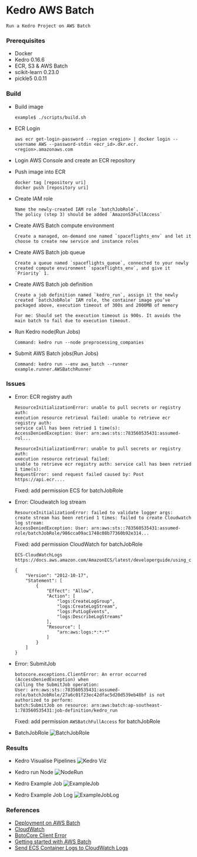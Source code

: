 # Kedro AWS Batch
    Run a Kedro Project on AWS Batch

### Prerequisites
+ Docker
+ Kedro 0.16.6
+ ECR, S3 & AWS Batch
+ scikit-learn 0.23.0
+ pickle5 0.0.11


### Build
+ Build image
    ```
    example$ ./scripts/build.sh
    ```

+ ECR Login
    ```
    aws ecr get-login-password --region <region> | docker login --username AWS --password-stdin <ecr_id>.dkr.ecr.<region>.amazonaws.com
    ```
+ Login AWS Console and create an ECR repository

+ Push image into ECR
    ```
    docker tag [repository uri]
    docker push [repository uri]
    ```

+ Create IAM role
    ```
    Name the newly-created IAM role `batchJobRole`.
    The policy (step 3) should be added `AmazonS3FullAccess`
    ```

+ Create AWS Batch compute environment
    ```
    Create a managed, on-demand one named `spaceflights_env` and let it choose to create new service and instance roles
    ```

+ Create AWS Batch job queue
    ```
    Create a queue named `spaceflights_queue`, connected to your newly created compute environment `spaceflights_env`, and give it `Priority` 1.
    ```

+ Create AWS Batch job definition
    ```
    Create a job definition named `kedro_run`, assign it the newly created `batchJobRole` IAM role, the container image you’ve packaged above, execution timeout of 300s and 2000MB of memory
    ```
    ```
    For me: Should set the execution timeout is 900s. It avoids the main batch to fail due to execution timeout.
    ```

+ Run Kedro node(Run Jobs)
    ```
    Command: kedro run --node preprocessing_companies
    ```

+ Submit AWS Batch jobs(Run Jobs)
    ```
    Command: kedro run --env aws_batch --runner example.runner.AWSBatchRunner
    ```


### Issues
+ Error: ECR registry auth
    ```
    ResourceInitializationError: unable to pull secrets or registry auth:
    execution resource retrieval failed: unable to retrieve ecr registry auth:
    service call has been retried 1 time(s):
    AccessDeniedException: User: arn:aws:sts::783560535431:assumed-rol...

    ResourceInitializationError: unable to pull secrets or registry auth:
    execution resource retrieval failed:
    unable to retrieve ecr registry auth: service call has been retried 1 time(s):
    RequestError: send request failed caused by: Post https://api.ecr....
    ```

    Fixed: add permission ECS for batchJobRole


+ Error: Cloudwatch log stream
    ```
    ResourceInitializationError: failed to validate logger args:
    create stream has been retried 1 times: failed to create Cloudwatch log stream:
    AccessDeniedException: User: arn:aws:sts::783560535431:assumed-role/batchJobRole/986cca09ac1748c08b77360b92e314...
    ```

    Fixed: add permission CloudWatch for batchJobRole
    ```
    ECS-CloudWatchLogs
    https://docs.aws.amazon.com/AmazonECS/latest/developerguide/using_cloudwatch_logs.html

    {
        "Version": "2012-10-17",
        "Statement": [
            {
                "Effect": "Allow",
                "Action": [
                    "logs:CreateLogGroup",
                    "logs:CreateLogStream",
                    "logs:PutLogEvents",
                    "logs:DescribeLogStreams"
                ],
                "Resource": [
                    "arn:aws:logs:*:*:*"
                ]
            }
        ]
    }
    ```


+ Error: SubmitJob
    ```
    botocore.exceptions.ClientError: An error occurred (AccessDeniedException) when
    calling the SubmitJob operation:
    User: arn:aws:sts::783560535431:assumed-role/batchJobRole/27a6c01f23ec42dfac5d20d539eb48bf is not authorized to perform:
    batch:SubmitJob on resource: arn:aws:batch:ap-southeast-1:783560535431:job-definition/kedro_run
    ```

    Fixed: add permission `AWSBatchFullAccess` for batchJobRole


+ BatchJobRole
![BatchJobRole](images/batchJobRole.jpg)


### Results
+ Kedro Visualise Pipelines
    ![Kedro Viz](images/Kedro-Viz.jpg)

+ Kedro run Node
    ![NodeRun](images/kedro-run-node.png)

+ Kedro Example Job
    ![ExampleJob](images/kedro-example-job.jpg)

+ Kedro Example Job Log
    ![ExampleJobLog](images/kedro-example-job-log.jpg)


### References
+ [Deployment on AWS Batch](https://kedro.readthedocs.io/en/0.16.6/10_deployment/07_aws_batch.html)
+ [CloudWatch](https://docs.aws.amazon.com/AmazonECS/latest/developerguide/using_cloudwatch_logs.html)
+ [BotoCore Client Error](https://stackoverflow.com/questions/61976547/botocore-exceptions-clienterror-an-error-occurred-accessdeniedexception)
+ [Getting started with AWS Batch](https://medium0.com/weareservian/getting-started-with-aws-batch-3442446fc62)
+ [Send ECS Container Logs to CloudWatch Logs](https://aws.amazon.com/blogs/devops/send-ecs-container-logs-to-cloudwatch-logs-for-centralized-monitoring/)